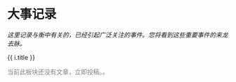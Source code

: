 # 大事记录

*这里记录与衡中有关的，已经引起广泛关注的事件。您将看到这些重要事件的来龙去脉。*

<div v-for="i in $article()">
    <p>
        <router-link :to="i.path">{{ i.title }}</router-link>
    </p>
</div>

<p style="color:grey" v-if="$article().length === 0">当前此板块还没有文章，立即<router-link to="../contribute">投稿。</router-link>。</p>